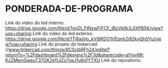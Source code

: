 # PONDERADA-DE-PROGRAMA

Link do video do led interno: https://drive.google.com/file/d/1gyDI_FtNzwFiFCF_lBzVkl6r2JlXPB5K/view?usp=sharing
Link do video do led externo: https://drive.google.com/file/d/1Tj8asVo_kVi8KDO1VEpnh2j92kvQhSYu/view?usp=sharing
Link do projeto do tinkercad: //www.tinkercad.com/things/6CScjbRFh24/editel?returnTo=%2Fdashboard%2Fdesigns%2F3d&sharecode=aYjsy6K-KzZMemSweuT37GK2eYuIZo7seJ1u6pfYTXU
Link do repositorio: 
